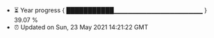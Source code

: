 - ⏳ Year progress { ███████████▁▁▁▁▁▁▁▁▁▁▁▁▁▁▁▁▁▁▁ } 39.07 %
- ⏰ Updated on Sun, 23 May 2021 14:21:22 GMT

